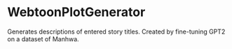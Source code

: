 # WebtoonPlotGenerator
Generates descriptions of entered story titles. Created by fine-tuning GPT2 on a dataset of Manhwa.
